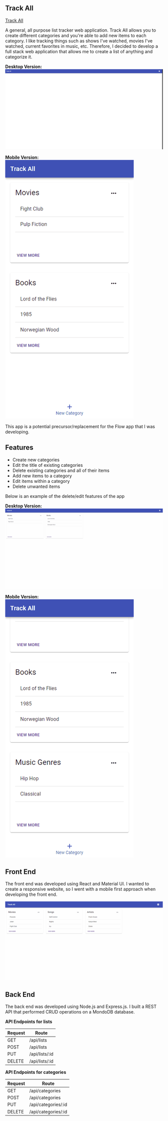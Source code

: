 ## Track All

[Track All](http://trackall.us-east-2.elasticbeanstalk.com/)

A general, all purpose list tracker web application. Track All allows you to create different categories and you're able to add new items to each category. I like tracking things such as shows I've watched, movies I've watched, current favorites in music, etc. Therefore, I decided to develop a full stack web application that allows me to create a list of anything and categorize it.

**Desktop Version:**
![Desktop Demo](/Demo/Desktop_Demo.gif)

**Mobile Version:**
![Mobile Demo](/Demo/Mobile_Demo.gif)

This app is a potential precursor/replacement for the Flow app that I was developing.

## Features

- Create new categories
- Edit the title of existing categories
- Delete existing categories and all of their items
- Add new items to a category
- Edit items within a category
- Delete unwanted items

Below is an example of the delete/edit features of the app

**Desktop Version:**
![Desktop Features](/Demo/Desktop_Features.gif)

**Mobile Version:**
![Mobile Features](/Demo/Mobile_Features.gif)

## Front End

The front end was developed using React and Material UI. I wanted to create a responsive website, so I went with a mobile first approach when developing the front end.

![Responsive Demo](/Demo/Responsive.gif)

## Back End

The back end was developed using Node.js and Express.js. I built a REST API that performed CRUD operations on a MondoDB database.

**API Endpoints for lists**

| Request | Route          |
| ------- | -------------- |
| GET     | /api/lists     |
| POST    | /api/lists     |
| PUT     | /api/lists/:id |
| DELETE  | /api/lists/:id |

**API Endpoints for categories**

| Request | Route               |
| ------- | ------------------- |
| GET     | /api/categories     |
| POST    | /api/categories     |
| PUT     | /api/categories/:id |
| DELETE  | /api/categories/:id |
